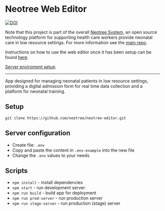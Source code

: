 # Neotree Web Editor

[![DOI](https://zenodo.org/badge/307626495.svg)](https://zenodo.org/badge/latestdoi/307626495)

Note that this project is part of the overall [Neotree System](https://github.com/neotree/neotree), an open source technology platform for supporting health care workers provide neonatal care in low resource settings. For more information see the [main repo](https://github.com/neotree/neotree).

Instructions on how to use the web editor once it has been setup can be found [here](https://github.com/neotree/neotree-editor/blob/master/editor-usage-instructions.pdf).

[Server enviroment setup](https://github.com/neotree/neotree-editor/tree/master/documentation/server_enviroment "Server setup").

---

App designed for managing neonatal patients in low resource settings, providing a digital admission form for real time data collection and a platform for neonatal training.

## Setup

`git clone https://github.com/neotree/neotree-editor.git`

## Server configuration

- Create file: `.env`
- Copy and paste the content in `.env-example` into the new file
- Change the `.env` values to your needs

## Scripts

- `npm install` - install dependencies
- `npm start` - run development server
- `npm run build` - build app for deployment
- `npm run prod-server` - run production server
- `npm run stage-server` - run production (stage) server
